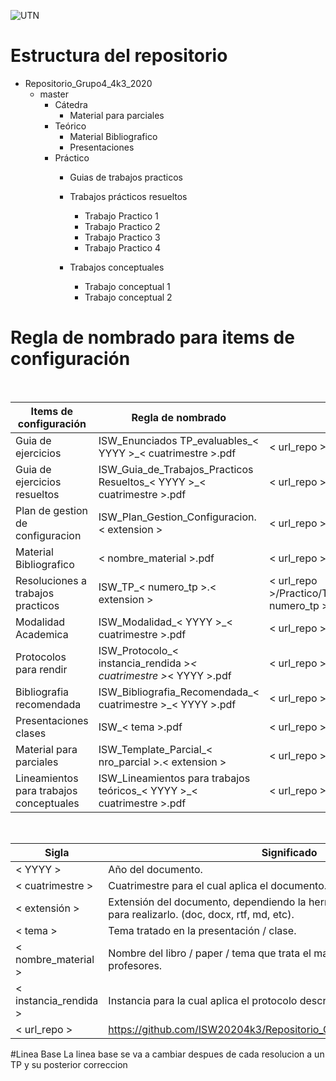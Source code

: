 
![UTN](https://www.efundaap.com/wp-content/uploads/2020/02/UTN-FRC_logo.png)

# Estructura del repositorio

 * Repositorio_Grupo4_4k3_2020
    * master
        * Cátedra
            * Material para parciales
        * Teórico
            * Material Bibliografico
            * Presentaciones
        * Práctico
            * Guias de trabajos practicos

            * Trabajos prácticos resueltos
                * Trabajo Practico 1
                * Trabajo Practico 2
                * Trabajo Practico 3
                * Trabajo Practico 4
            * Trabajos conceptuales
                * Trabajo conceptual 1
                * Trabajo conceptual 2

 
# Regla de nombrado para items de configuración 

&nbsp;

| Items de configuración | Regla de nombrado | Ubicación física | Tipo de item |
| ------ | ------ | ------ | ------ |
| Guia de ejercicios | ISW_Enunciados TP_evaluables_< YYYY >_< cuatrimestre >.pdf | < url_repo >Practico/Guia%20de%20trabajos%20practicos | Practico |
| Guia de ejercicios resueltos	| ISW_Guia_de_Trabajos_Practicos Resueltos_< YYYY >_< cuatrimestre >.pdf |	< url_repo >/Practico/Trabajos%20practicos%20resueltos | Practico |
| Plan de gestion de configuracion |	ISW_Plan_Gestion_Configuracion.< extension > | < url_repo > | Información General |
| Material Bibliografico | < nombre_material >.pdf | < url_repo >/Teorico/Material%20Bibliografico | Teórico |
| Resoluciones a trabajos practicos | ISW_TP_< numero_tp >.< extension > | < url_repo >/Practico/Trabajos%20practicos%20resueltos/Trabajo%20practico%20< numero_tp > |	Practico |
| Modalidad Academica | ISW_Modalidad_< YYYY >_< cuatrimestre >.pdf | < url_repo >/Catedra | Información general |
| Protocolos para rendir | ISW_Protocolo_< instancia_rendida >_< cuatrimestre >_< YYYY >.pdf | < url_repo >/Catedra | Información General |
| Bibliografia recomendada | ISW_Bibliografia_Recomendada_< cuatrimestre >_< YYYY >.pdf | < url_repo >/Catedra | Información General |
| Presentaciones clases | ISW_< tema >.pdf | < url_repo >/Teorico/Presentaciones | Teórico |
| Material para parciales |	ISW_Template_Parcial_< nro_parcial >.< extension >	| < url_repo >/Catedra/Material%20para%20parciales | Información General |
| Lineamientos para trabajos conceptuales | ISW_Lineamientos para trabajos teóricos_< YYYY >_< cuatrimestre >.pdf | < url_repo >Practico/Guia%20de%20trabajos%20practicos | Practico |

&nbsp;

|Sigla|	Significado|
| ------ | ------ |
| < YYYY > | Año del documento.|
| < cuatrimestre > |Cuatrimestre para el cual aplica el documento.|
| < extensión > |	Extensión del documento, dependiendo la herramienta que se haya utilizado para realizarlo. (doc, docx, rtf, md, etc).|
| < tema > | Tema tratado en la presentación / clase.|
| < nombre_material > | Nombre del libro / paper / tema que trata el material compartido por los profesores.|
| < instancia_rendida > | Instancia para la cual aplica el protocolo descrito en el documento.|
| < url_repo >	|https://github.com/ISW20204k3/Repositorio_Grupo4_4k3_2020/tree/master|

#Linea Base
La linea base se va a cambiar despues de cada resolucion a un TP y su posterior correccion

